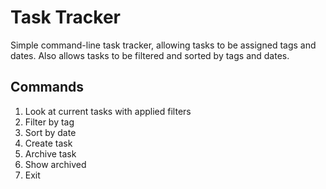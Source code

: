 <h1>Task Tracker</h1>
<p>Simple command-line task tracker, allowing tasks to be assigned tags and dates. Also allows tasks to be filtered and sorted by tags and dates.</p>
<h2> Commands </h2>
<ol>
  <li>Look at current tasks with applied filters</li>
  <li>Filter by tag</li>
  <li>Sort by date</li>
  <li>Create task</li>
  <li>Archive task</li>
  <li>Show archived</li>
  <li>Exit</li>
</ol>

